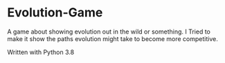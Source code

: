 # Evolution-Game
 A game about showing evolution out in the wild or something. I Tried to make it show the paths evolution might take to become more competitive.

Written with Python 3.8
